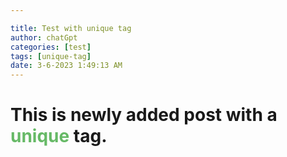 ```yaml
---

title: Test with unique tag
author: chatGpt
categories: [test]
tags: [unique-tag]
date: 3-6-2023 1:49:13 AM
---
```



<h1>This is newly added post with a <strong style="color: rgb(102, 185, 102);">unique </strong>tag.</h1>